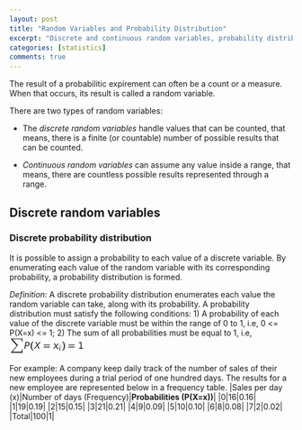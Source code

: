 ```yaml
---
layout: post
title: "Random Variables and Probability Distribution"
excerpt: "Discrete and continuous random variables, probability distribution and some solved exercises"
categories: [statistics]
comments: true
---
```


The result of a probabilitic expirement can often be a count or a measure. When that occurs, its result is called a random variable.

There are two types of random variables:

- The *discrete random variables* handle values that can be counted, that means, there is a finite (or countable) number of possible results that can be counted.

- *Continuous random variables* can assume any value inside a range, that means, there are countless possible results represented through a range.

## Discrete random variables

### Discrete probability distribution

It is possible to assign a probability to each value of a discrete variable. By enumerating each value of the random variable with its corresponding probability, a probability distribution is formed.

*Definition:* A discrete probability distribution enumerates each value the random variable can take, along with its probability. A probability distribution must satisfy the following conditions: 1) A probability of each value of the discrete variable must be within the range of 0 to 1, i.e, 0 <= P(X=x) <= 1; 2) The sum of all probabilities must be equal to 1, i.e, ![Sum of probabilities](/img/posts_img/random-variables/sump.png)


For example: A company keep daily track of the number of sales of their new employees during a trial period of one hundred days. The results for a new employee are represented below in a frequency table.
|Sales per day (x)|Number of days (Frequency)|**Probabilities (P(X=x))**|
|0|16|0.16|
|1|19|0.19|
|2|15|0.15|
|3|21|0.21|
|4|9|0.09|
|5|10|0.10|
|6|8|0.08|
|7|2|0.02|
|Total|100|1|
